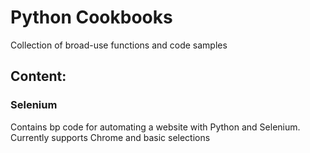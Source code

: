 # Python Cookbooks

Collection of broad-use functions and code samples

## Content:

### Selenium

Contains bp code for automating a website with Python and Selenium. Currently supports Chrome and basic selections


